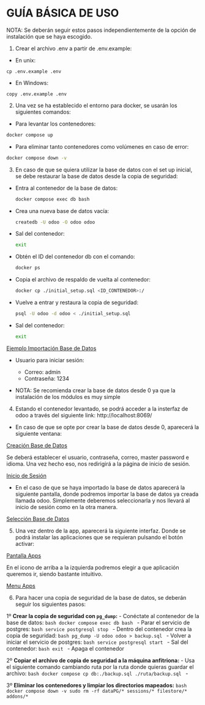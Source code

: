 # GUÍA BÁSICA DE USO

NOTA: Se deberán seguir estos pasos independientemente de la opción de instalación que se haya escogido.

1. Crear el archivo .env a partir de .env.example:

- En unix:
```
cp .env.example .env
```

- En Windows:
```
copy .env.example .env
```

2. Una vez se ha establecido el entorno para docker, se usarán los siguientes comandos:

- Para levantar los contenedores: 
``` bash
docker compose up
```

- Para eliminar tanto contenedores como volúmenes en caso de error:
``` bash
docker compose down -v
```

3. En caso de que se quiera utilizar la base de datos con el set up inicial, se debe restaurar la base de datos desde la copia de seguridad:
  - Entra al contenedor de la base de datos:
      ```bash
      docker compose exec db bash
      ```
  - Crea una nueva base de datos vacía:
      ```bash
      createdb -U odoo -O odoo odoo
      ```
  - Sal del contenedor:
      ```bash
      exit
      ```
  - Obtén el ID del contenedor db con el comando:
      ```bash
      docker ps
      ```
  - Copia el archivo de respaldo de vuelta al contenedor:
      ```bash
      docker cp ./initial_setup.sql <ID_CONTENEDOR>:/
      ```
  - Vuelve a entrar y restaura la copia de seguridad:
      ```bash
      psql -U odoo -d odoo < ./initial_setup.sql
      ```
  - Sal del contenedor:
      ```bash
      exit
      ```

[Ejemplo Importación Base de Datos](ejemploImportacionDB.png)

- Usuario para iniciar sesión:
  - Correo: admin
  - Contraseña: 1234

- NOTA: Se recomienda crear la base de datos desde 0 ya que la instalación de los módulos es muy simple

4. Estando el contenedor levantado, se podrá acceder a la insterfaz de odoo a través del siguiente link: http://localhost:8069/

- En caso de que se opte por crear la base de datos desde 0, aparecerá la siguiente ventana:

[Creación Base de Datos](setUpDbOdoo.png)

Se deberá establecer el usuario, contraseña, correo, master password e idioma. Una vez hecho eso, nos redirigirá a la página de inicio de sesión.

[Inicio de Sesión](inicioSesion.png)

- En el caso de que se haya importado la base de datos aparecerá la siguiente pantalla, donde podremos importar la base de datos ya creada llamada odoo. Simplemente deberemos seleccionarla y nos llevará al inicio de sesión como en la otra manera.

[Selección Base de Datos](inicioSesion.png)

5. Una vez dentro de la app, aparecerá la siguiente interfaz. Donde se podrá instalar las aplicaciones que se requieran pulsando el botón activar:

[Pantalla Apps](pantallaApps.png)

En el icono de arriba a la izquierda podremos elegir a que aplicación queremos ir, siendo bastante intuitivo.

[Menu Apps](menuApps.png)

6. Para hacer una copia de seguridad de la base de datos, se deberán seguir los siguientes pasos:

1º **Crear la copia de seguridad con `pg_dump`:**
    - Conéctate al contenedor de la base de datos:
      ```bash
      docker compose exec db bash
      ```
    - Parar el servicio de postgres:
      ```bash
      service postgresql stop
      ```
    - Dentro del contenedor crea la copia de seguridad:
      ```bash
      pg_dump -U odoo odoo > backup.sql
      ```
    - Volver a iniciar el servicio de postgres:
      ```bash
        service postgresql start
        ```
    - Sal del contenedor:
      ```bash
      exit
      ```
    - Apaga el contenedor
   
2º **Copiar el archivo de copia de seguridad a la máquina anfitriona:**
    - Usa el siguiente comando cambiando ruta por la ruta donde quieras guardar el archivo:
    ```bash
    docker compose cp db:./backup.sql ./ruta/backup.sql
    ```
    - 

3º **Eliminar los contenedores y limpiar los directorios mapeados:**
    ```bash
    docker compose down -v
    sudo rm -rf dataPG/* sessions/* filestore/* addons/*
    ```